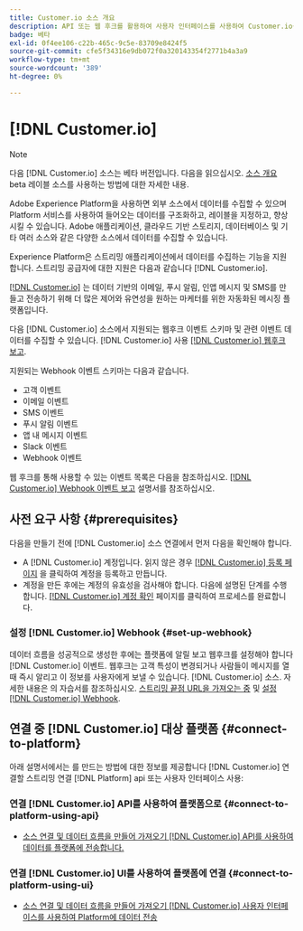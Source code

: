 ```yaml
---
title: Customer.io 소스 개요
description: API 또는 웹 후크를 활용하여 사용자 인터페이스를 사용하여 Customer.io를 Adobe Experience Platform에 연결하는 방법에 대해 알아봅니다
badge: 베타
exl-id: 0f4ee106-c22b-465c-9c5e-83709e8424f5
source-git-commit: cfe5f34316e9db072f0a320143354f2771b4a3a9
workflow-type: tm+mt
source-wordcount: '389'
ht-degree: 0%

---
```


# [!DNL Customer.io]

>[!NOTE]
>
>다음 [!DNL Customer.io] 소스는 베타 버전입니다. 다음을 읽으십시오. [소스 개요](../../home.md#terms-and-conditions) beta 레이블 소스를 사용하는 방법에 대한 자세한 내용.

Adobe Experience Platform을 사용하면 외부 소스에서 데이터를 수집할 수 있으며 Platform 서비스를 사용하여 들어오는 데이터를 구조화하고, 레이블을 지정하고, 향상시킬 수 있습니다. Adobe 애플리케이션, 클라우드 기반 스토리지, 데이터베이스 및 기타 여러 소스와 같은 다양한 소스에서 데이터를 수집할 수 있습니다.

Experience Platform은 스트리밍 애플리케이션에서 데이터를 수집하는 기능을 지원합니다. 스트리밍 공급자에 대한 지원은 다음과 같습니다 [!DNL Customer.io].

[[!DNL Customer.io]](https://customer.io/) 는 데이터 기반의 이메일, 푸시 알림, 인앱 메시지 및 SMS를 만들고 전송하기 위해 더 많은 제어와 유연성을 원하는 마케터를 위한 자동화된 메시징 플랫폼입니다.

다음 [!DNL Customer.io] 소스에서 지원되는 웹후크 이벤트 스키마 및 관련 이벤트 데이터를 수집할 수 있습니다. [!DNL Customer.io] 사용 [[!DNL Customer.io] 웹후크 보고](https://customer.io/docs/api/webhooks/).

지원되는 Webhook 이벤트 스키마는 다음과 같습니다.

* 고객 이벤트
* 이메일 이벤트
* SMS 이벤트
* 푸시 알림 이벤트
* 앱 내 메시지 이벤트
* Slack 이벤트
* Webhook 이벤트

웹 후크를 통해 사용할 수 있는 이벤트 목록은 다음을 참조하십시오. [[!DNL Customer.io] Webhook 이벤트 보고](https://customer.io/docs/webhooks/#events) 설명서를 참조하십시오.

## 사전 요구 사항 {#prerequisites}

다음을 만들기 전에 [!DNL Customer.io] 소스 연결에서 먼저 다음을 확인해야 합니다.

* A [!DNL Customer.io] 계정입니다. 읽지 않은 경우 [[!DNL Customer.io] 등록 페이지](https://fly.customer.io/signup) 을 클릭하여 계정을 등록하고 만듭니다.
* 계정을 만든 후에는 계정의 유효성을 검사해야 합니다. 다음에 설명된 단계를 수행합니다. [[!DNL Customer.io] 계정 확인](https://customer.io/docs/account-verification/) 페이지를 클릭하여 프로세스를 완료합니다.

### 설정 [!DNL Customer.io] Webhook {#set-up-webhook}

데이터 흐름을 성공적으로 생성한 후에는 플랫폼에 알릴 보고 웹후크를 설정해야 합니다 [!DNL Customer.io] 이벤트. 웹후크는 고객 특성이 변경되거나 사람들이 메시지를 열 때 즉시 알리고 이 정보를 사용자에게 보낼 수 있습니다. [!DNL Customer.io] 소스. 자세한 내용은 의 자습서를 참조하십시오. [스트리밍 끝점 URL을 가져오는 중](../../tutorials/ui/create/marketing-automation/customerio-webhook.md#get-streaming-endpoint) 및 [설정 [!DNL Customer.io] Webhook](../../tutorials/ui/create/marketing-automation/customerio-webhook.md#set-up-webhook).

## 연결 중 [!DNL Customer.io] 대상 플랫폼 {#connect-to-platform}

아래 설명서에서는 를 만드는 방법에 대한 정보를 제공합니다 [!DNL Customer.io] 연결할 스트리밍 연결 [!DNL Platform] api 또는 사용자 인터페이스 사용:

### 연결 [!DNL Customer.io] API를 사용하여 플랫폼으로 {#connect-to-platform-using-api}

* [소스 연결 및 데이터 흐름을 만들어 가져오기 [!DNL Customer.io] API를 사용하여 데이터를 플랫폼에 전송합니다.](../../tutorials/api/create/marketing-automation/customerio-webhook.md)

### 연결 [!DNL Customer.io] UI를 사용하여 플랫폼에 연결 {#connect-to-platform-using-ui}

* [소스 연결 및 데이터 흐름을 만들어 가져오기 [!DNL Customer.io] 사용자 인터페이스를 사용하여 Platform에 데이터 전송](../../tutorials/ui/create/marketing-automation/customerio-webhook.md)
